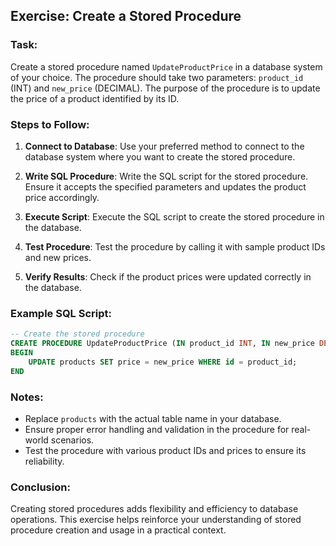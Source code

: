 ## Exercise: Create a Stored Procedure

### Task:

Create a stored procedure named `UpdateProductPrice` in a database system of your choice. The procedure should take two parameters: `product_id` (INT) and `new_price` (DECIMAL). The purpose of the procedure is to update the price of a product identified by its ID.

### Steps to Follow:

1. **Connect to Database**: Use your preferred method to connect to the database system where you want to create the stored procedure.

2. **Write SQL Procedure**: Write the SQL script for the stored procedure. Ensure it accepts the specified parameters and updates the product price accordingly.

3. **Execute Script**: Execute the SQL script to create the stored procedure in the database.

4. **Test Procedure**: Test the procedure by calling it with sample product IDs and new prices.

5. **Verify Results**: Check if the product prices were updated correctly in the database.

### Example SQL Script:

```sql
-- Create the stored procedure
CREATE PROCEDURE UpdateProductPrice (IN product_id INT, IN new_price DECIMAL)
BEGIN
    UPDATE products SET price = new_price WHERE id = product_id;
END
```

### Notes:

- Replace `products` with the actual table name in your database.
- Ensure proper error handling and validation in the procedure for real-world scenarios.
- Test the procedure with various product IDs and prices to ensure its reliability.

### Conclusion:

Creating stored procedures adds flexibility and efficiency to database operations. This exercise helps reinforce your understanding of stored procedure creation and usage in a practical context.
